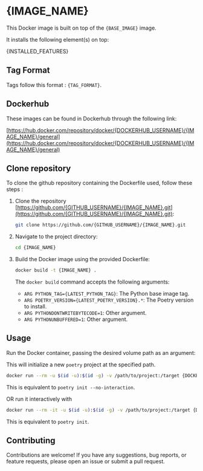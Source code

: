 # {IMAGE_NAME}

This Docker image is built on top of the `{BASE_IMAGE}` image.

It installs the following element(s) on top:

{INSTALLED_FEATURES}

## Tag Format

Tags follow this format : `{TAG_FORMAT}`.

## Dockerhub

These images can be found in Dockerhub through the following link:

[https://hub.docker.com/repository/docker/{DOCKERHUB_USERNAME}/{IMAGE_NAME}/general](https://hub.docker.com/repository/docker/{DOCKERHUB_USERNAME}/{IMAGE_NAME}/general)

## Clone repository

To clone the github repository containing the Dockerfile used, follow these steps :

1. Clone the repository [https://github.com/{GITHUB_USERNAME}/{IMAGE_NAME}.git](https://github.com/{GITHUB_USERNAME}/{IMAGE_NAME}.git):
    ```bash
    git clone https://github.com/{GITHUB_USERNAME}/{IMAGE_NAME}.git
    ```

2. Navigate to the project directory:
    ```bash
    cd {IMAGE_NAME}
    ```

2. Build the Docker image using the provided Dockerfile:
    ```bash
    docker build -t {IMAGE_NAME} .
    ```

    The `docker build` command accepts the following arguments:
    - `ARG PYTHON_TAG={LATEST_PYTHON_TAG}`: The Python base image tag.
    - `ARG POETRY_VERSION={LATEST_POETRY_VERSION}.*`: The Poetry version to install.
    - `ARG PYTHONDONTWRITEBYTECODE=1`: Other argument.
    - `ARG PYTHONUNBUFFERED=1`: Other argument.

## Usage

Run the Docker container, passing the desired volume path as an argument:

This will initialize a new `poetry` project at the specified path.

```bash
docker run --rm -u $(id -u):$(id -g) -v /path/to/project:/target {DOCKERHUB_USERNAME}/{IMAGE_NAME}
```

This is equivalent to `poetry init --no-interaction`.

OR run it interactively with

```bash
docker run --rm -it -u $(id -u):$(id -g) -v /path/to/project:/target {DOCKERHUB_USERNAME}/{IMAGE_NAME} it
```

This is equivalent to `poetry init`.

## Contributing

Contributions are welcome! If you have any suggestions, bug reports, or feature requests, please open an issue or submit a pull request.